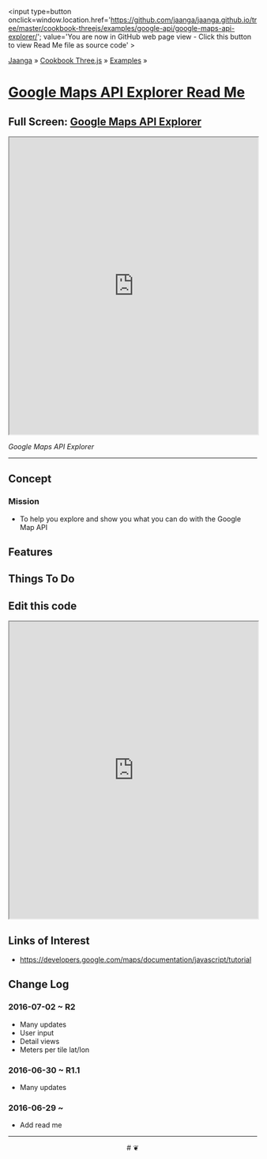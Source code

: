 <span style=display:none; >[You are now in GitHub source code view - click this link to view Read Me file as a web page]
( http://jaanga.github.io/cookbook-threejs/examples/google-api/google-maps-api-explorer/index.html#readme.md "View file as a web page." ) </span>
<input type=button onclick=window.location.href='https://github.com/jaanga/jaanga.github.io/tree/master/cookbook-threejs/examples/google-api/google-maps-api-explorer/'; value='You are now in GitHub web page view - Click this button to view Read Me file as source code' >

[Jaanga]( http://jaanga.github.io ) &raquo; [Cookbook Three.js]( http://jaanga.github.io/cookbook-threejs/  ) &raquo;
[Examples]( https://jaanga.github.io/cookbook-threejs/examples/ ) &raquo;

[Google Maps API Explorer Read Me]( http://jaanga.github.io/cookbook-threejs/examples/google-api/google-maps-api-explorer/index.html#readme.md )
===

## Full Screen: [ Google Maps API Explorer ]( https://jaanga.github.io/cookbook-threejs/examples/google-api/google-maps-api-explorer/index.html )


<img src="" style=display:none; width=800 >

<iframe src=https://jaanga.github.io/cookbook-threejs/examples/google-api/google-maps-api-explorer/index.html width=100% height=600px ></iframe>

_Google Maps API Explorer_

***

## Concept

### Mission

* To help you explore and show you what you can do with the Google Map API
 

## Features


## Things To Do


## Edit this code


<iframe src='https://jaanga.github.io/cookbook-html/examples/libraries/ace-editor/ace-view-r1.html#
	https://jaanga.github.io/cookbook-threejs/examples/google-api/google-maps-api-explorer/google-maps-api-explorer-r1.html' width=100% height=600 ></iframe>

## Links of Interest

* https://developers.google.com/maps/documentation/javascript/tutorial





## Change Log

### 2016-07-02 ~ R2

* Many updates
* User input
* Detail views
* Meters per tile lat/lon


### 2016-06-30 ~ R1.1

* Many updates

### 2016-06-29 ~ 

* Add read me


***

<center title='Jaanga ~ your 3D happy place' >
# <a href=javascript:window.scrollTo(0,0); style=text-decoration:none; > ❦ </a>
</center>